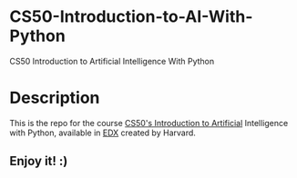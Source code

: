 
# CS50-Introduction-to-AI-With-Python
CS50 Introduction to Artificial Intelligence With Python

# Description
This is the repo for the course [CS50's Introduction to Artificial](https://learning.edx.org/course/course-v1:HarvardX+CS50AI+1T2020/home) Intelligence with Python, available in [EDX](https://home.edx.org/) created by Harvard.

## Enjoy it! :)



